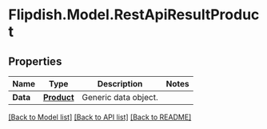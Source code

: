 # Flipdish.Model.RestApiResultProduct
## Properties

Name | Type | Description | Notes
------------ | ------------- | ------------- | -------------
**Data** | [**Product**](Product.md) | Generic data object. | 

[[Back to Model list]](../README.md#documentation-for-models) [[Back to API list]](../README.md#documentation-for-api-endpoints) [[Back to README]](../README.md)

